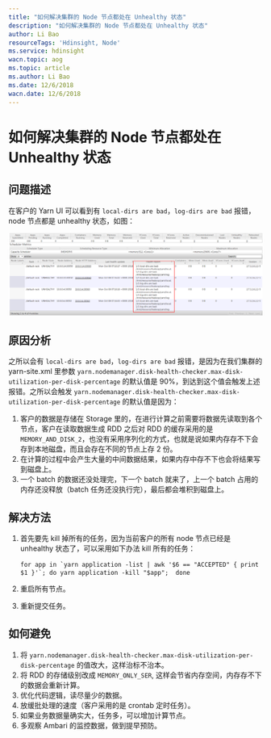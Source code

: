 ```yaml
---
title: "如何解决集群的 Node 节点都处在 Unhealthy 状态"
description: "如何解决集群的 Node 节点都处在 Unhealthy 状态"
author: Li Bao
resourceTags: 'Hdinsight, Node'
ms.service: hdinsight
wacn.topic: aog
ms.topic: article
ms.author: Li Bao
ms.date: 12/6/2018
wacn.date: 12/6/2018
---
```


# 如何解决集群的 Node 节点都处在 Unhealthy 状态

## 问题描述

在客户的 Yarn UI 可以看到有 `local-dirs are bad`，`log-dirs are bad` 报错，node 节点都是 unhealthy 状态，如图：

![01](media/aog-hdinsight-howto-solve-nodes-are-unhealthy-states/01.png "01")

## 原因分析

之所以会有 `local-dirs are bad`，`log-dirs are bad` 报错，是因为在我们集群的 yarn-site.xml 里参数 `yarn.nodemanager.disk-health-checker.max-disk-utilization-per-disk-percentage` 的默认值是 90%，到达到这个值会触发上述报错。之所以会触发 `yarn.nodemanager.disk-health-checker.max-disk-utilization-per-disk-percentage` 的默认值是因为：

1. 客户的数据是存储在 Storage 里的，在进行计算之前需要将数据先读取到各个节点，客户在读取数据生成 RDD 之后对 RDD 的缓存采用的是 `MEMORY_AND_DISK_2`，也没有采用序列化的方式，也就是说如果内存存不下会存到本地磁盘，而且会存在不同的节点上存 2 份。
2. 在计算的过程中会产生大量的中间数据结果，如果内存中存不下也会将结果写到磁盘上。
3. 一个 batch 的数据还没处理完，下一个 batch 就来了，上一个 batch 占用的内存还没释放（batch 任务还没执行完），最后都会堆积到磁盘上。

## 解决方法

1. 首先要先 kill 掉所有的任务，因为当前客户的所有 node 节点已经是 unhealthy 状态了，可以采用如下办法 kill 所有的任务：

    ```shell
    for app in `yarn application -list | awk '$6 == "ACCEPTED" { print $1 }'`; do yarn application -kill "$app";  done
    ```

2. 重启所有节点。
3. 重新提交任务。

## 如何避免

1. 将 `yarn.nodemanager.disk-health-checker.max-disk-utilization-per-disk-percentage` 的值改大，这样治标不治本。
2. 将 RDD 的存储级别改成 `MEMORY_ONLY_SER`, 这样会节省内存空间，内存存不下的数据会重新计算。
3. 优化代码逻辑，读尽量少的数据。
4. 放缓批处理的速度（客户采用的是 crontab 定时任务）。
5. 如果业务数据量确实大，任务多，可以增加计算节点。
6. 多观察 Ambari 的监控数据，做到提早预防。